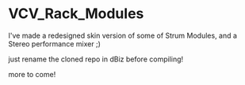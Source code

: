 # VCV_Rack_Modules

I've made a redesigned skin version of some of Strum Modules, 
and a Stereo performance mixer ;)

just rename the cloned repo in dBiz before compiling!

more to come!

